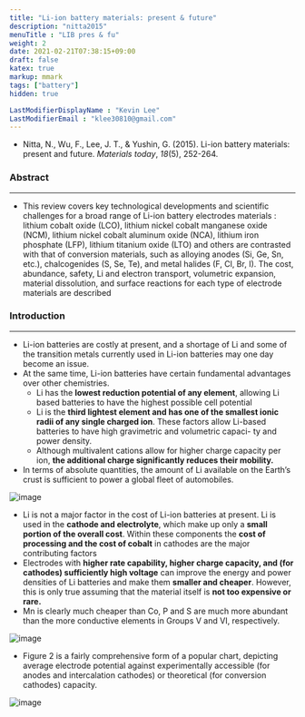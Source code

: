 ```yaml
---
title: "Li-ion battery materials: present & future"
description: "nitta2015"
menuTitle : "LIB pres & fu"
weight: 2
date: 2021-02-21T07:38:15+09:00
draft: false
katex: true
markup: mmark
tags: ["battery"]
hidden: true

LastModifierDisplayName : "Kevin Lee"
LastModifierEmail : "klee30810@gmail.com"
---
```


- Nitta, N., Wu, F., Lee, J. T., & Yushin, G. (2015). Li-ion battery materials: present and future. *Materials today*, *18*(5), 252-264.



### Abstract

---

- This review covers key technological developments and scientific challenges for a broad range of Li-ion battery electrodes materials : lithium cobalt oxide (LCO), lithium nickel cobalt manganese oxide (NCM), lithium nickel cobalt aluminum oxide (NCA), lithium iron phosphate (LFP), lithium titanium oxide (LTO) and others are contrasted with that of conversion materials, such as alloying anodes (Si, Ge, Sn, etc.), chalcogenides (S, Se, Te), and metal halides (F, Cl, Br, I). The cost, abundance, safety, Li and electron transport, volumetric expansion, material dissolution, and surface reactions for each type of electrode materials are described 



### Introduction

---

- Li-ion batteries are costly at present, and a shortage of Li and some of the transition metals currently used in Li-ion batteries may one day become an issue.
- At the same time, Li-ion batteries have certain fundamental advantages over other chemistries.
  - Li has the **lowest reduction potential of any element**, allowing Li based batteries to have the highest possible cell potential 
  - Li is the **third lightest element and has one of the smallest ionic radii of any single charged ion**. These factors allow Li-based batteries to have high gravimetric and volumetric capaci- ty and power density. 
  - Although multivalent cations allow for higher charge capacity per ion, **the additional charge significantly reduces their mobility.** 
- In terms of absolute quantities, the amount of Li available on the Earth’s crust is sufficient to power a global fleet of automobiles.

![image](/images/paper_review/battery/nitta2015/1.png)

- Li is not a major factor in the cost of Li-ion batteries at present. Li is used in the **cathode and electrolyte**, which make up only a **small portion of the overall cost**. Within these components the **cost of processing and the cost of cobalt** in cathodes are the major contributing factors  
- Electrodes with **higher rate capability, higher charge capacity, and (for cathodes) sufficiently high voltage** can improve the energy and power densities of Li batteries and make them **smaller and cheaper**. However, this is only true assuming that the material itself is **not too expensive or rare.** 
- Mn is clearly much cheaper than Co, P and S are much more abundant than the more conductive elements in Groups V and VI, respectively.

![image](/images/paper_reivew/battery/nitta2015/2.png)

-  Figure 2 is a fairly comprehensive form of a popular chart, depicting average electrode potential against experimentally accessible (for anodes and intercalation cathodes) or theoretical (for conversion cathodes) capacity.

![image](/images/paper_review/battery/nitta2015/3.png)



